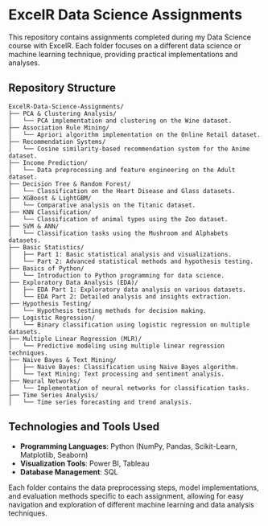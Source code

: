 # ExcelR Data Science Assignments

This repository contains assignments completed during my Data Science course with ExcelR. Each folder focuses on a different data science or machine learning technique, providing practical implementations and analyses.

## Repository Structure

```plaintext
ExcelR-Data-Science-Assignments/
├── PCA & Clustering Analysis/
│   └── PCA implementation and clustering on the Wine dataset.
├── Association Rule Mining/
│   └── Apriori algorithm implementation on the Online Retail dataset.
├── Recommendation Systems/
│   └── Cosine similarity-based recommendation system for the Anime dataset.
├── Income Prediction/
│   └── Data preprocessing and feature engineering on the Adult dataset.
├── Decision Tree & Random Forest/
│   └── Classification on the Heart Disease and Glass datasets.
├── XGBoost & LightGBM/
│   └── Comparative analysis on the Titanic dataset.
├── KNN Classification/
│   └── Classification of animal types using the Zoo dataset.
├── SVM & ANN/
│   └── Classification tasks using the Mushroom and Alphabets datasets.
├── Basic Statistics/
│   ├── Part 1: Basic statistical analysis and visualizations.
│   └── Part 2: Advanced statistical methods and hypothesis testing.
├── Basics of Python/
│   └── Introduction to Python programming for data science.
├── Exploratory Data Analysis (EDA)/
│   ├── EDA Part 1: Exploratory data analysis on various datasets.
│   └── EDA Part 2: Detailed analysis and insights extraction.
├── Hypothesis Testing/
│   └── Hypothesis testing methods for decision making.
├── Logistic Regression/
│   └── Binary classification using logistic regression on multiple datasets.
├── Multiple Linear Regression (MLR)/
│   └── Predictive modeling using multiple linear regression techniques.
├── Naive Bayes & Text Mining/
│   ├── Naive Bayes: Classification using Naive Bayes algorithm.
│   └── Text Mining: Text processing and sentiment analysis.
├── Neural Networks/
│   └── Implementation of neural networks for classification tasks.
├── Time Series Analysis/
│   └── Time series forecasting and trend analysis.
```

## Technologies and Tools Used

- **Programming Languages**: Python (NumPy, Pandas, Scikit-Learn, Matplotlib, Seaborn)
- **Visualization Tools**: Power BI, Tableau
- **Database Management**: SQL

Each folder contains the data preprocessing steps, model implementations, and evaluation methods specific to each assignment, allowing for easy navigation and exploration of different machine learning and data analysis techniques.
